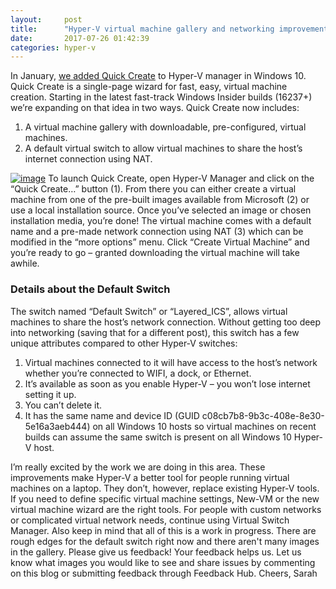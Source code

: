 ```yaml
---
layout:     post
title:      "Hyper-V virtual machine gallery and networking improvements"
date:       2017-07-26 01:42:39
categories: hyper-v
---
```

In January, [we added Quick Create](https://blogs.technet.microsoft.com/virtualization/2017/01/10/cool-new-things-for-hyper-v-on-desktop/ "Quick Create") to Hyper-V manager in Windows 10. Quick Create is a single-page wizard for fast, easy, virtual machine creation. Starting in the latest fast-track Windows Insider builds (16237+) we’re expanding on that idea in two ways. Quick Create now includes: 

  1. A virtual machine gallery with downloadable, pre-configured, virtual machines.
  2. A default virtual switch to allow virtual machines to share the host’s internet connection using NAT.

[![image](https://msdnshared.blob.core.windows.net/media/2017/07/image_thumb118.png)](https://msdnshared.blob.core.windows.net/media/2017/07/image139.png) To launch Quick Create, open Hyper-V Manager and click on the “Quick Create…” button (1). From there you can either create a virtual machine from one of the pre-built images available from Microsoft (2) or use a local installation source. Once you’ve selected an image or chosen installation media, you’re done! The virtual machine comes with a default name and a pre-made network connection using NAT (3) which can be modified in the “more options” menu. Click “Create Virtual Machine” and you’re ready to go – granted downloading the virtual machine will take awhile. 

### Details about the Default Switch

The switch named “Default Switch” or “Layered_ICS”, allows virtual machines to share the host’s network connection. Without getting too deep into networking (saving that for a different post), this switch has a few unique attributes compared to other Hyper-V switches: 

  1. Virtual machines connected to it will have access to the host’s network whether you’re connected to WIFI, a dock, or Ethernet.
  2. It’s available as soon as you enable Hyper-V – you won’t lose internet setting it up.
  3. You can’t delete it.
  4. It has the same name and device ID (GUID c08cb7b8-9b3c-408e-8e30-5e16a3aeb444) on all Windows 10 hosts so virtual machines on recent builds can assume the same switch is present on all Windows 10 Hyper-V host.

I’m really excited by the work we are doing in this area. These improvements make Hyper-V a better tool for people running virtual machines on a laptop. They don’t, however, replace existing Hyper-V tools. If you need to define specific virtual machine settings, New-VM or the new virtual machine wizard are the right tools. For people with custom networks or complicated virtual network needs, continue using Virtual Switch Manager. Also keep in mind that all of this is a work in progress. There are rough edges for the default switch right now and there aren't many images in the gallery. Please give us feedback! Your feedback helps us. Let us know what images you would like to see and share issues by commenting on this blog or submitting feedback through Feedback Hub. Cheers, Sarah
